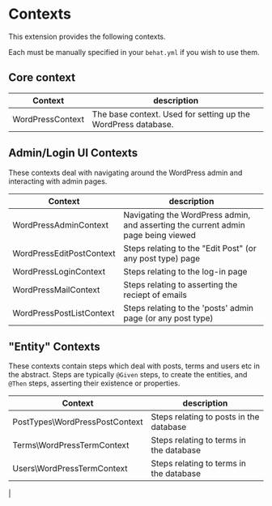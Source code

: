 # Contexts

This extension provides the following contexts.

Each must be manually specified in your `behat.yml` if you wish to use them.


## Core context

| Context          | description                                                   |
|------------------|---------------------------------------------------------------|
| WordPressContext | The base context. Used for setting up the WordPress database. |


## Admin/Login UI Contexts

These contexts deal with navigating around the WordPress admin and interacting with admin pages.

| Context                  | description                                                                       |
|--------------------------|-----------------------------------------------------------------------------------|
| WordPressAdminContext    | Navigating the WordPress admin, and asserting the current admin page being viewed |
| WordPressEditPostContext | Steps relating to the "Edit Post" (or any post type) page                         |
| WordPressLoginContext    | Steps relating to the log-in page                                                 |
| WordPressMailContext     | Steps relating to asserting the reciept of emails                                 |
| WordPressPostListContext | Steps relating to the 'posts' admin page (or any post type)                       |


## "Entity" Contexts

These contexts contain steps which deal with posts, terms and users etc in the abstract. Steps are typically `@Given` steps, to
create the entities, and `@Then` steps, asserting their existence or properties.

| Context                        | description                             |
|--------------------------------|-----------------------------------------|
| PostTypes\WordPressPostContext | Steps relating to posts in the database |
| Terms\WordPressTermContext     | Steps relating to terms in the database |
| Users\WordPressTermContext     | Steps relating to terms in the database |
|